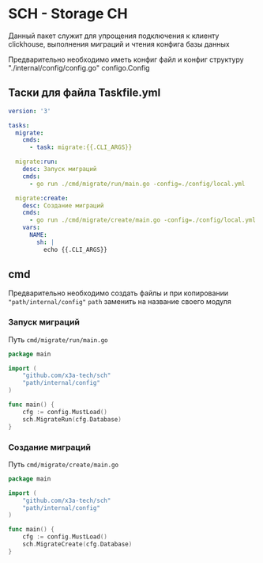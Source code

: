 # SCH - Storage CH

Данный пакет служит для упрощения подключения к клиенту clickhouse, выполнения миграций и чтения конфига базы данных

Предварительно необходимо иметь конфиг файл и конфиг структуру "./internal/config/config.go" configo.Config

## Таски для файла Taskfile.yml

```yaml
version: '3'

tasks:
  migrate:
    cmds:
      - task: migrate:{{.CLI_ARGS}}

  migrate:run:
    desc: Запуск миграций
    cmds:
      - go run ./cmd/migrate/run/main.go -config=./config/local.yml

  migrate:create:
    desc: Создание миграций
    cmds:
      - go run ./cmd/migrate/create/main.go -config=./config/local.yml {{.NAME}}
    vars:
      NAME:
        sh: |
          echo {{.CLI_ARGS}}
```

## cmd

Предварительно необходимо создать файлы и при копировании `"path/internal/config"` `path` заменить на название своего модуля

### Запуск миграций

Путь `cmd/migrate/run/main.go`

```go
package main

import (
	"github.com/x3a-tech/sch"
	"path/internal/config"
)

func main() {
	cfg := config.MustLoad()
	sch.MigrateRun(cfg.Database)
}

```

### Создание миграций
Путь `cmd/migrate/create/main.go`

```go
package main

import (
	"github.com/x3a-tech/sch"
	"path/internal/config"
)

func main() {
	cfg := config.MustLoad()
	sch.MigrateCreate(cfg.Database)
}

```
